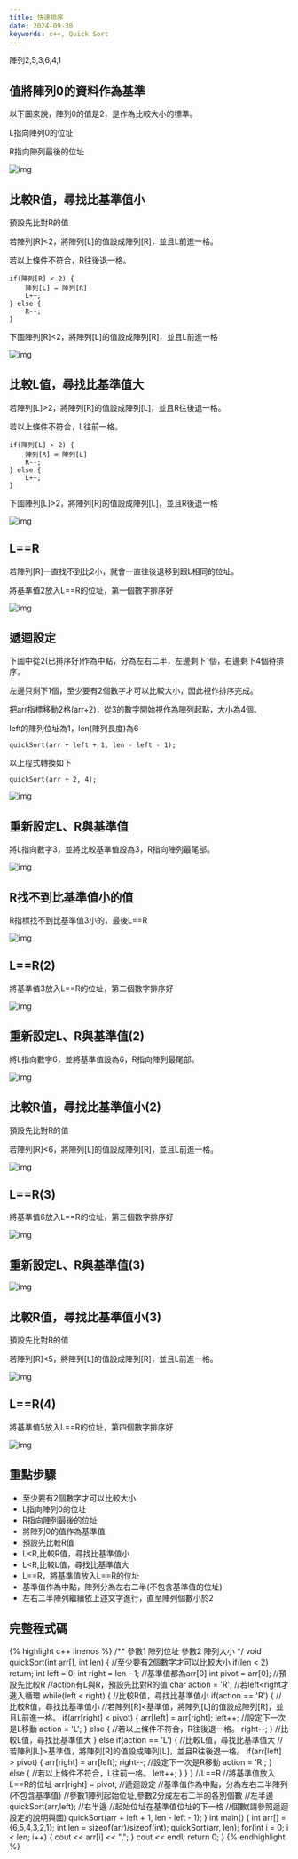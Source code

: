 ```yaml
---
title: 快速排序
date: 2024-09-30
keywords: c++, Quick Sort
---
```


陣列2,5,3,6,4,1

## 值將陣列0的資料作為基準

以下圖來說，陣列0的值是2，是作為比較大小的標準。

L指向陣列0的位址

R指向陣列最後的位址

![img]({{site.imgurl}}/dataStruct/quickSort1.jpg)  

## 比較R值，尋找比基準值小

預設先比對R的值

若陣列[R]<2，將陣列[L]的值設成陣列[R]，並且L前進一格。

若以上條件不符合，R往後退一格。

```
if(陣列[R] < 2) {
	陣列[L] = 陣列[R]
	L++;
} else {
	R--;
}
```

下圖陣列[R]<2，將陣列[L]的值設成陣列[R]，並且L前進一格

![img]({{site.imgurl}}/dataStruct/quickSort2.jpg)  

## 比較L值，尋找比基準值大

若陣列[L]>2，將陣列[R]的值設成陣列[L]，並且R往後退一格。

若以上條件不符合，L往前一格。

```
if(陣列[L] > 2) {
	陣列[R] = 陣列[L]
	R--;
} else {
	L++;
}
```

下圖陣列[L]>2，將陣列[R]的值設成陣列[L]，並且R後退一格

![img]({{site.imgurl}}/dataStruct/quickSort3.jpg)  


## L==R

若陣列[R]一直找不到比2小，就會一直往後退移到跟L相同的位址。

將基準值2放入L==R的位址，第一個數字排序好

![img]({{site.imgurl}}/dataStruct/quickSort4.jpg)  

## 遞迴設定

下圖中從2(已排序好)作為中點，分為左右二半，左邊剩下1個，右邊剩下4個待排序。

左邊只剩下1個，至少要有2個數字才可以比較大小，因此視作排序完成。

把arr指標移動2格(arr+2)，從3的數字開始視作為陣列起點，大小為4個。

left的陣列位址為1，len(陣列長度)為6

```
quickSort(arr + left + 1, len - left - 1);
```
以上程式轉換如下

```
quickSort(arr + 2, 4);
```

![img]({{site.imgurl}}/dataStruct/quickSort4-1.jpg)  


## 重新設定L、R與基準值

將L指向數字3，並將比較基準值設為3，R指向陣列最尾部。

![img]({{site.imgurl}}/dataStruct/quickSort5.jpg)  

## R找不到比基準值小的值

R指標找不到比基準值3小的，最後L==R

![img]({{site.imgurl}}/dataStruct/quickSort6.jpg)  


## L==R(2)

將基準值3放入L==R的位址，第二個數字排序好

![img]({{site.imgurl}}/dataStruct/quickSort7.jpg)  


## 重新設定L、R與基準值(2)

將L指向數字6，並將基準值設為6，R指向陣列最尾部。

![img]({{site.imgurl}}/dataStruct/quickSort7.jpg)  

## 比較R值，尋找比基準值小(2)

預設先比對R的值

若陣列[R]<6，將陣列[L]的值設成陣列[R]，並且L前進一格。

![img]({{site.imgurl}}/dataStruct/quickSort8.jpg)  

## L==R(3)

將基準值6放入L==R的位址，第三個數字排序好

![img]({{site.imgurl}}/dataStruct/quickSort9.jpg)  

## 重新設定L、R與基準值(3)

![img]({{site.imgurl}}/dataStruct/quickSort10.jpg)  

## 比較R值，尋找比基準值小(3)

預設先比對R的值

若陣列[R]<5，將陣列[L]的值設成陣列[R]，並且L前進一格。

![img]({{site.imgurl}}/dataStruct/quickSort11.jpg)  

## L==R(4)

將基準值5放入L==R的位址，第四個數字排序好

![img]({{site.imgurl}}/dataStruct/quickSort12.jpg)  

## 重點步驟

- 至少要有2個數字才可以比較大小
- L指向陣列0的位址
- R指向陣列最後的位址
- 將陣列0的值作為基準值
- 預設先比較R值
- L<R,比較R值，尋找比基準值小
- L<R,比較L值，尋找比基準值大
- L==R，將基準值放入L==R的位址
- 基準值作為中點，陣列分為左右二半(不包含基準值的位址)
- 左右二半陣列繼續依上述文字進行，直至陣列個數小於2

## 完整程式碼
{% highlight c++ linenos %}
/**
 參數1 陣列位址
 參數2 陣列大小
 */
void quickSort(int arr[], int len) {
  //至少要有2個數字才可以比較大小
  if(len < 2) return;
  int left = 0;
  int right = len - 1;
  //基準值都為arr[0]
  int pivot = arr[0];
  //預設先比較R
  //action有L與R，預設先比對R的值
  char action = 'R';
  //若left<right才進入循環
  while(left < right) {
    //比較R值，尋找比基準值小
    if(action == 'R') {
      //比較R值，尋找比基準值小
      //若陣列[R]<基準值，將陣列[L]的值設成陣列[R]，並且L前進一格。
      if(arr[right] < pivot) {
        arr[left] = arr[right];
        left++;
        //設定下一次是L移動
        action = 'L';
      } else {
        //若以上條件不符合，R往後退一格。
        right--;
      }
    //比較L值，尋找比基準值大
    } else if(action == 'L') {
      //比較L值，尋找比基準值大
      //若陣列[L]>基準值，將陣列[R]的值設成陣列[L]，並且R往後退一格。
      if(arr[left] > pivot) {
        arr[right] = arr[left];
        right--;
        //設定下一次是R移動
        action = 'R';
      } else {
        //若以上條件不符合，L往前一格。
        left++;
      }
    }
  }
  //L==R
  //將基準值放入L==R的位址
  arr[right] = pivot;
  //遞迴設定
  //基準值作為中點，分為左右二半陣列(不包含基準值)
  //參數1陣列起始位址,參數2分成左右二半的各別個數
  //左半邊
  quickSort(arr,left);
  //右半邊
  //起始位址在基準值位址的下一格
  //個數(請參照遞迴設定的說明與圖)
  quickSort(arr + left + 1, len - left - 1);
}
int main() {
  int arr[] = {6,5,4,3,2,1};
  int len = sizeof(arr)/sizeof(int);
  quickSort(arr, len);
  for(int i = 0; i < len; i++) {
    cout << arr[i] << ",";
  }
  cout << endl;
  return 0;
}
{% endhighlight %}